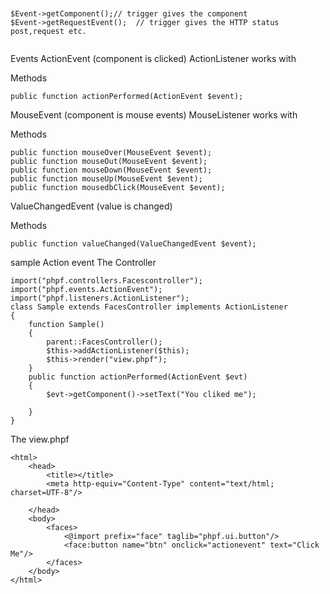 
```
	
       
$Event->getComponent();// trigger gives the component
$Event->getRequestEvent();  // trigger gives the HTTP status post,request etc.
     
```


Events
ActionEvent (component is clicked) ActionListener works with

Methods
```
public function actionPerformed(ActionEvent $event);
```
MouseEvent  (component is mouse events) MouseListener works with

Methods
```
public function mouseOver(MouseEvent $event);
public function mouseOut(MouseEvent $event);
public function mouseDown(MouseEvent $event);
public function mouseUp(MouseEvent $event);
public function mousedbClick(MouseEvent $event);
```
ValueChangedEvent (value is changed)

Methods
```
public function valueChanged(ValueChangedEvent $event);
```

sample Action event
The Controller
```
import("phpf.controllers.Facescontroller");
import("phpf.events.ActionEvent");
import("phpf.listeners.ActionListener");
class Sample extends FacesController implements ActionListener
{
    function Sample()
    {
        parent::FacesController();
        $this->addActionListener($this);
        $this->render("view.phpf");
    }
    public function actionPerformed(ActionEvent $evt)
    {
        $evt->getComponent()->setText("You cliked me");
     
    }
}
```


The view.phpf
```
<html>
    <head>
        <title></title>
        <meta http-equiv="Content-Type" content="text/html; charset=UTF-8"/>

    </head>
    <body>
        <faces>
            <@import prefix="face" taglib="phpf.ui.button"/>
            <face:button name="btn" onclick="actionevent" text="Click Me"/>
        </faces>
    </body>
</html>
```